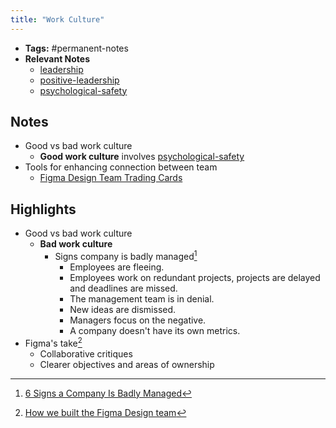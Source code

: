 ```yaml
---
title: "Work Culture"
---
```


- **Tags:** #permanent-notes 
- **Relevant Notes**
	- [leadership](moc/leadership.md)
	- [positive-leadership](notes/perdev/leadership/positive-leadership.md)
	- [psychological-safety](notes/perdev/mh/psychological-safety.md)

## Notes

- Good vs bad work culture
	- **Good work culture** involves [psychological-safety](notes/perdev/mh/psychological-safety.md)
- Tools for enhancing connection between team
	- [Figma Design Team Trading Cards](https://www.figma.com/community/file/814575098768004426)

## Highlights
- Good vs bad work culture
	- **Bad work culture**
		- Signs company is badly managed[^2]
			- Employees are fleeing.
			- Employees work on redundant projects, projects are delayed and deadlines are missed.
			- The management team is in denial.
			- New ideas are dismissed.
			- Managers focus on the negative.
			- A company doesn't have its own metrics.
- Figma's take[^1]
	- Collaborative critiques
	- Clearer objectives and areas of ownership

[^1]: [How we built the Figma Design team](https://www.figma.com/blog/how-we-built-the-figma-design-team/)
[^2]: [6 Signs a Company Is Badly Managed](https://www.shrm.org/resourcesandtools/hr-topics/people-managers/pages/badly-managed-companies-.aspx)